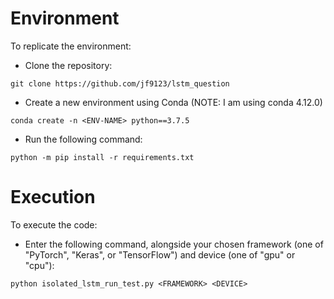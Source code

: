 # Environment

To replicate the environment:

- Clone the repository:
```shell
git clone https://github.com/jf9123/lstm_question
```

- Create a new environment using Conda (NOTE: I am using conda 4.12.0)
```shell
conda create -n <ENV-NAME> python==3.7.5
```
- Run the following command:
```shell
python -m pip install -r requirements.txt
```
# Execution
To execute the code:
- Enter the following command, alongside your chosen framework (one of "PyTorch", "Keras", or "TensorFlow") and device (one of "gpu" or "cpu"):
```shell
python isolated_lstm_run_test.py <FRAMEWORK> <DEVICE>
```
